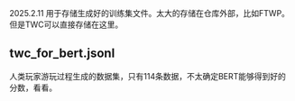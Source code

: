 2025.2.11 用于存储生成好的训练集文件。太大的存储在仓库外部，比如FTWP。但是TWC可以直接存储在这里。

## twc_for_bert.jsonl

人类玩家游玩过程生成的数据集，只有114条数据，不太确定BERT能够得到好的分数，看看。